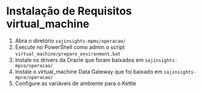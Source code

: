 # Instalação de Requisitos virtual_machine

1. Abra o diretório `sajinsights-mpms/operacao/`
2. Execute no PowerShell como admin o script `virtual_machine/prepare_environment.bat`
3. Instale os drivers da Oracle que foram baixados em `sajinsights-mpce/operacao/`
4. Instale o virtual_machine Data Gateway que foi baixado em `sajinsights-mpce/operacao/`
5. Configure as variáveis de ambiente para o Kettle
